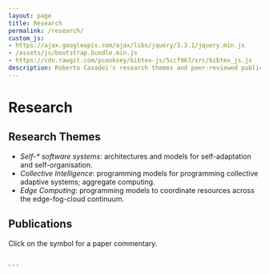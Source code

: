 ```yaml
---
layout: page
title: Research
permalink: /research/
custom_js:
- https://ajax.googleapis.com/ajax/libs/jquery/3.3.1/jquery.min.js
- /assets/js/bootstrap.bundle.min.js
- https://cdn.rawgit.com/pcooksey/bibtex-js/5ccf967/src/bibtex_js.js
description: Roberto Casadei's research themes and peer-reviewed publications.
---
```


# Research

## Research Themes

- _Self-* software systems_: architectures and models for self-adaptation and self-organisation.
- *Collective Intelligence*: programming models for programming collective adaptive systems; aggregate computing.
- *Edge Computing*: programming models to coordinate resources across the edge-fog-cloud continuum.

<bibtex src="{{ '/assets/biblio.bib' | relative_url }}"></bibtex>

## Publications

Click on the symbol <i class="fas fa-info-circle"></i> for a paper commentary.

<div class="bibtex_structure">
  <div class="group year" extra="DESC number">
    <h3 class="title"></h3>
    <div class="templates"></div>
  </div>                                                            
</div>

<div class="bibtex_template">
  <div>
    <span class="title"></span>
  </div>
  <div class="if author"><span class="author"><span class="first"></span> <span class="last"></span></span></div>
  <span class="if booktitle"><span class="booktitle"></span>.</span>
  <span class="if journal"><span class="journal"></span>.</span>
  <span class="if year">
  <span class="year"></span>.
  <span class="if note">
    <!--<button class="bibtexVar" type="button" data-toggle="collapse" data-target="#notes_+BIBTEXKEY+" extra="BIBTEXKEY" role="button" aria-expanded="false" aria-controls="notes_+BIBTEXKEY+"><i class="fas fa-envelope"></i></button>-->
    <a class="bibtexVar" type="button" data-toggle="collapse" href="#notes_+BIBTEXKEY+" extra="BIBTEXKEY" role="button" aria-expanded="false" aria-controls="notes_+BIBTEXKEY+"><i class="fas fa-info-circle"></i></a>
  </span>
  </span>
  <div class="if url">
    <a class="bibtexVar" href="+URL+" extra="url">
      <span class="url"></span>
    </a>
  </div>
  <div class="if !url">
    <div class="if doi">
      <a class="bibtexVar" href="" extra="doi"><span class="doi"></span></a>
    </div>
  </div>
  <div class="note collapse bibtexVar" id="notes_+BIBTEXKEY+" extra="BIBTEXKEY">
    <span extra="note" class="note"></span>
  </div>
</div>

<div id="bibtex_display"></div>
